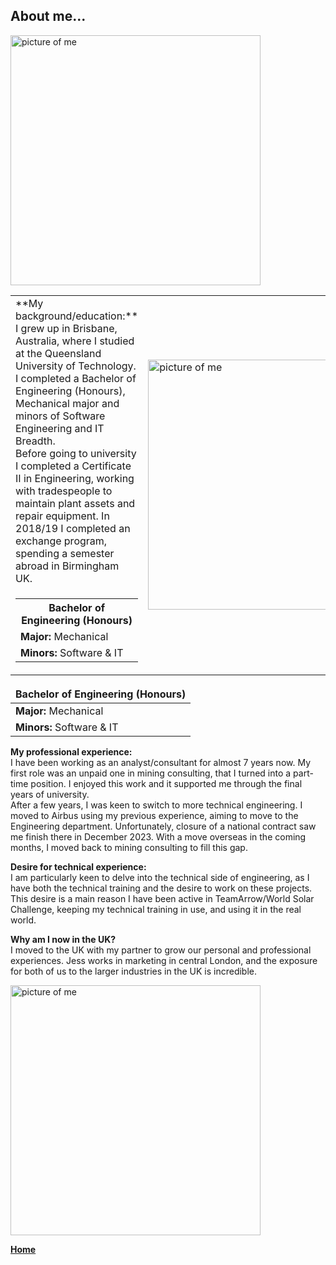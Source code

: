 ## About me...

[<img src="./../../imgs/medium/personal-pic.jpeg" alt="picture of me" height="400">](./../../imgs/full/personal-pic.jpeg)

<table>
<tr>
<td style="width:50%">
**My background/education:**<br>
I grew up in Brisbane, Australia, where I studied at the Queensland University of Technology. 
I completed a Bachelor of Engineering (Honours), Mechanical major and minors of Software Engineering and IT Breadth. <br>
Before going to university I completed a Certificate II in Engineering, working with tradespeople to maintain plant assets and repair equipment. 
In 2018/19 I completed an exchange program, spending a semester abroad in Birmingham UK. <br>
</td><td style="width:50%" rowspan="2">
<a href="./../../imgs/full/personal-pic.jpeg"><img src="./../../imgs/medium/personal-pic.jpeg" alt="picture of me" height="400"></a>
</td></tr>
<tr><td>
<table><tr><th>Bachelor of Engineering (Honours)</th></tr>
<tr><td><b>Major: </b>Mechanical</td></tr>
<tr><td><b>Minors: </b>Software & IT</td></tr></table>

</td></tr></table>



| Bachelor of Engineering (Honours) |
|:---|
| **Major:** Mechanical |
| **Minors:** Software & IT |

**My professional experience:**<br>
I have been working as an analyst/consultant for almost 7 years now. 
My first role was an unpaid one in mining consulting, that I turned into a part-time position. I enjoyed this work and it supported me through the final years of university. <br>
After a few years, I was keen to switch to more technical engineering. I moved to Airbus using my previous experience, aiming to move to the Engineering department. 
Unfortunately, closure of a national contract saw me finish there in December 2023. With a move overseas in the coming months, I moved back to mining consulting to fill this gap. 
<br>

**Desire for technical experience:**<br>
I am particularly keen to delve into the technical side of engineering, as I have both the technical training and the desire to work on these projects. 
This desire is a main reason I have been active in TeamArrow/World Solar Challenge, keeping my technical training in use, and using it in the real world. 
<br>

**Why am I now in the UK?**<br>
I moved to the UK with my partner to grow our personal and professional experiences. 
Jess works in marketing in central London, and the exposure for both of us to the larger industries in the UK is incredible. 
<br>

<div class="center">
<a href="./../../imgs/full/grad-with-parents.jpeg">
<img src="./../../imgs/medium/grad-with-parents.jpeg" alt="picture of me" height="400" class="center">
</a> </div>


**[Home](./..)**


<link href="style.css" type="text/css" rel="stylesheet">
<style>td, th { border: none!important;} </style>
